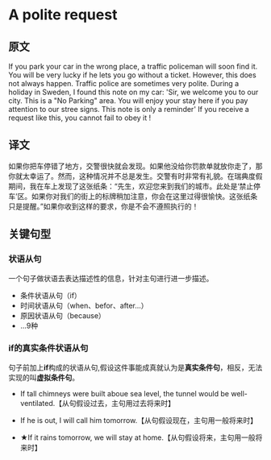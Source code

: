 # A polite request

## 原文

If you park your car in the wrong place, a traffic policeman will soon find it. You will be very lucky if he lets you go without a ticket. However, this does not always happen. Traffic police are sometimes very polite. During a holiday in Sweden, I found this note on my car: 'Sir, we welcome you to our city. This is a "No Parking" area. You will enjoy your stay here if you pay attention to our stree signs. This note is only a reminder' If you receive a request like this, you cannot fail to obey it
!

## 译文

如果你把车停错了地方，交警很快就会发现。如果他没给你罚款单就放你走了，那你就太幸运了。然而，这种情况并不总是发生。交警有时非常有礼貌。在瑞典度假期间，我在车上发现了这张纸条：“先生，欢迎您来到我们的城市。此处是‘禁止停车’区。如果你对我们的街上的标牌稍加注意，你会在这里过得很愉快。这张纸条只是提醒。”如果你收到这样的要求，你是不会不遵照执行的！

## 关键句型

### 状语从句

一个句子做状语去表达描述性的信息，针对主句进行进一步描述。

- 条件状语从句（if）
- 时间状语从句（when、befor、after...）
- 原因状语从句（because）
- ...9种

### if的真实条件状语从句

句子前加上**if**构成的状语从句,假设这件事能成真就认为是**真实条件句**，相反，无法实现的叫**虚拟条件句**。

- If tall chimneys were built aboue sea level, the tunnel would be well-ventilated.【从句假设过去，主句用过去将来时】

- If he is out, I will call him tomorrow.【从句假设现在，主句用一般将来时】

- ★If it rains tomorrow, we will stay at home.【从句假设将来，主句用一般将来时】
